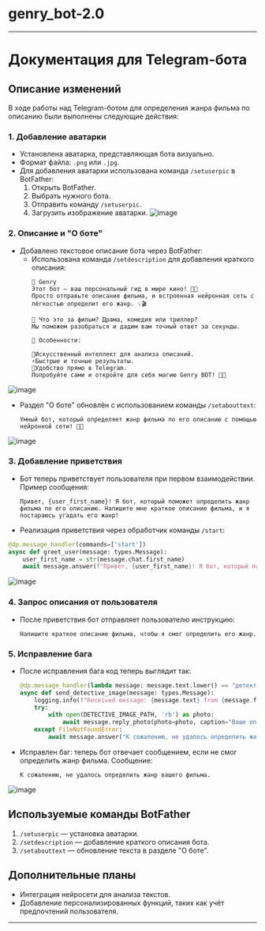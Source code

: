 # genry_bot-2.0
---

# Документация для Telegram-бота

## Описание изменений

В ходе работы над Telegram-ботом для определения жанра фильма по описанию были выполнены следующие действия:

### 1. Добавление аватарки

- Установлена аватарка, представляющая бота визуально.
- Формат файла: `.png` или `.jpg`.
- Для добавления аватарки использована команда `/setuserpic` в BotFather:
  1. Открыть BotFather.
  2. Выбрать нужного бота.
  3. Отправить команду `/setuserpic`.
  4. Загрузить изображение аватарки.
![image](https://github.com/user-attachments/assets/cffda5d5-3617-47fe-ada2-1d408ed57c7a)



### 2. Описание и "О боте"

- Добавлено текстовое описание бота через BotFather:
  - Использована команда `/setdescription` для добавления краткого описания:
    ```
    🎥 Genry 
    Этот бот — ваш персональный гид в мире кино! 🧠✨
    Просто отправьте описание фильма, и встроенная нейронная сеть с лёгкостью определит его жанр. 💡🎬

    🤔 Что это за фильм? Драма, комедия или триллер?
    Мы поможем разобраться и дадим вам точный ответ за секунды.

    📌 Особенности:

    🧠Искусственный интеллект для анализа описаний.
    ⚡️Быстрые и точные результаты.
    📱Удобство прямо в Telegram.
    Попробуйте сами и откройте для себя магию Genry BOT! 🍿🚀
    ```
![image](https://github.com/user-attachments/assets/ee0192f1-7769-4dbd-84c7-45ea9090ade2)

- Раздел "О боте" обновлён с использованием команды `/setabouttext`:
  ```
  Умный бот, который определяет жанр фильма по его описанию с помощью нейронной сети! 🧠✨
  ```
![image](https://github.com/user-attachments/assets/dc363004-5d78-4bae-a919-8bceb3a99d69)


### 3. Добавление приветствия

- Бот теперь приветствует пользователя при первом взаимодействии. Пример сообщения:
  ```
  Привет, {user_first_name}! Я бот, который поможет определить жанр фильма по его описанию. Напишите мне краткое описание фильма, и я постараюсь угадать его жанр!
  ```

- Реализация приветствия через обработчик команды `/start`:

```python
@dp.message_handler(commands=['start'])
async def greet_user(message: types.Message):
    user_first_name = str(message.chat.first_name)
    await message.answer(f"Привет, {user_first_name}! Я бот, который поможет определить жанр фильма по его описанию. Напишите мне краткое описание фильма, и я постараюсь угадать его жанр!")
```
![image](https://github.com/user-attachments/assets/38e49527-fe09-4a8f-9ab2-1cb1bd7071c4)


### 4. Запрос описания от пользователя

- После приветствия бот отправляет пользователю инструкцию:
  ```
  Напишите краткое описание фильма, чтобы я смог определить его жанр.
  ```


### 5. Исправление бага

- После исправления бага код теперь выглядит так:
  ```python
  @dp.message_handler(lambda message: message.text.lower() == "детектив")
  async def send_detective_image(message: types.Message):
      logging.info(f"Received message: {message.text} from {message.from_user.username}")
      try:
          with open(DETECTIVE_IMAGE_PATH, 'rb') as photo:
              await message.reply_photo(photo=photo, caption="Ваше описание похоже на жанр детектив")
      except FileNotFoundError:
          await message.answer("К сожалению, не удалось определить жанр вашего фильма")
  ```
- Исправлен баг: теперь бот отвечает сообщением, если не смог определить жанр фильма. Сообщение:
  ```
  К сожалению, не удалось определить жанр вашего фильма.
  ```


![image](https://github.com/user-attachments/assets/7f206908-777e-40c7-b5a9-f3fad7ee8221)


## Используемые команды BotFather

1. `/setuserpic` — установка аватарки.
2. `/setdescription` — добавление краткого описания бота.
3. `/setabouttext` — обновление текста в разделе "О боте".

## Дополнительные планы

- Интеграция нейросети для анализа текстов.
- Добавление персонализированных функций, таких как учёт предпочтений пользователя.

--- 
